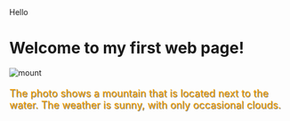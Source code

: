 <!DOCTYPE html>
<html>
<head>
Hello
</head>
<body>
	<h1>Welcome to my first web page!</h1>
	<p></p>
</body>
</html>
<img src="https://img2.badfon.ru/wallpaper/big/0/36/gory-nebo-voda-otrazhenie.jpg" alt="mount">

<p style="font-size:18px;color:orange;text-shadow:1px 1px 1px #666;">The photo shows a mountain that is located next to the water. The weather is sunny, with only occasional clouds. </p>
